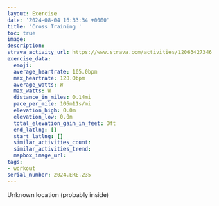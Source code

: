 ```yaml
---
layout: Exercise
date: '2024-08-04 16:33:34 +0000'
title: 'Cross Training '
toc: true
image:
description:
strava_activity_url: https://www.strava.com/activities/12063427346
exercise_data:
  emoji:
  average_heartrate: 105.0bpm
  max_heartrate: 128.0bpm
  average_watts: W
  max_watts: W
  distance_in_miles: 0.14mi
  pace_per_mile: 105m11s/mi
  elevation_high: 0.0m
  elevation_low: 0.0m
  total_elevation_gain_in_feet: 0ft
  end_latlng: []
  start_latlng: []
  similar_activities_count:
  similar_activities_trend:
  mapbox_image_url:
tags:
- workout
serial_number: 2024.ERE.235
---
```

Unknown location (probably inside)
